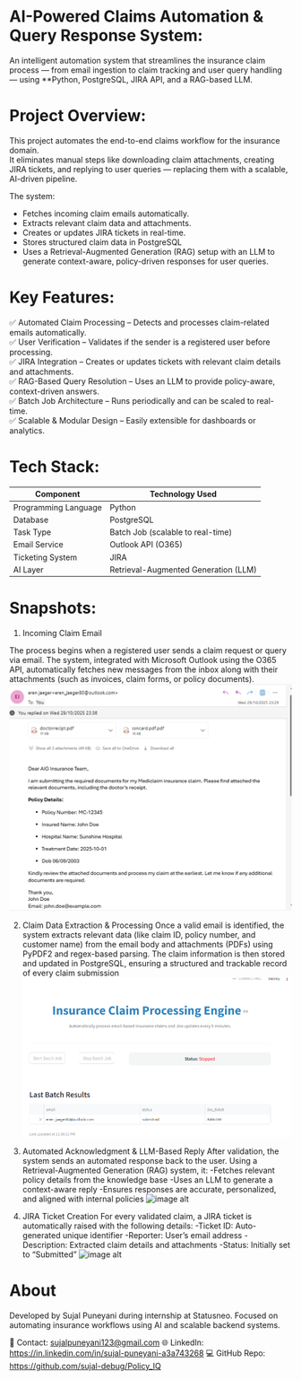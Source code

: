 # AI-Powered Claims Automation & Query Response System:

An intelligent automation system that streamlines the insurance claim process — from email ingestion to claim tracking and user query handling — using **Python, PostgreSQL, JIRA API, and a RAG-based LLM.


# Project Overview:

This project automates the end-to-end claims workflow for the insurance domain.  
It eliminates manual steps like downloading claim attachments, creating JIRA tickets, and replying to user queries — replacing them with a scalable, AI-driven pipeline.

The system:
- Fetches incoming claim emails automatically.  
- Extracts relevant claim data and attachments.  
- Creates or updates JIRA tickets in real-time.  
- Stores structured claim data in PostgreSQL  
- Uses a Retrieval-Augmented Generation (RAG) setup with an LLM to generate context-aware, policy-driven responses for user queries.

# Key Features:

✅ Automated Claim Processing – Detects and processes claim-related emails automatically.  
✅ User Verification – Validates if the sender is a registered user before processing.  
✅ JIRA Integration – Creates or updates tickets with relevant claim details and attachments.  
✅ RAG-Based Query Resolution – Uses an LLM to provide policy-aware, context-driven answers.  
✅ Batch Job Architecture – Runs periodically and can be scaled to real-time.  
✅ Scalable & Modular Design – Easily extensible for dashboards or analytics.

# Tech Stack:

| Component            | Technology Used                                             |
| -------------------- | ----------------------------------------------------------- |
| Programming Language | Python                                                      |
| Database             | PostgreSQL                                                  |
| Task Type            | Batch Job (scalable to real-time)                           |
| Email Service        | Outlook API (O365)                                          |
| Ticketing System     | JIRA                                                        |
| AI Layer             | Retrieval-Augmented Generation (LLM)                        |

# Snapshots:


1. Incoming Claim Email

The process begins when a registered user sends a claim request or query via email.
The system, integrated with Microsoft Outlook using the O365 API, automatically fetches new messages from the inbox along with their attachments (such as invoices, claim forms, or policy documents).
![image alt](https://github.com/sujal-debug/Policy_IQ/blob/840bbe55eb547cb1f754571be92697a83af48d51/i_m.png)

2. Claim Data Extraction & Processing
Once a valid email is identified, the system extracts relevant data (like claim ID, policy number, and customer name) from the email body and attachments (PDFs) using PyPDF2 and regex-based parsing.
The claim information is then stored and updated in PostgreSQL, ensuring a structured and trackable record of every claim submission
![image alt](https://github.com/sujal-debug/Policy_IQ/blob/8c27181d3bf544b1a1d5d8b4ca4e386a2ac11714/frontend.png)


3. Automated Acknowledgment & LLM-Based Reply
After validation, the system sends an automated response back to the user.
Using a Retrieval-Augmented Generation (RAG) system, it:
-Fetches relevant policy details from the knowledge base
-Uses an LLM to generate a context-aware reply
-Ensures responses are accurate, personalized, and aligned with internal policies
![image alt]()


4. JIRA Ticket Creation
For every validated claim, a JIRA ticket is automatically raised with the following details:
-Ticket ID: Auto-generated unique identifier
-Reporter: User’s email address
-Description: Extracted claim details and attachments
-Status: Initially set to “Submitted”
![image alt]()
# About

Developed by Sujal Puneyani during internship at Statusneo.
Focused on automating insurance workflows using AI and scalable backend systems.

📧 Contact: sujalpuneyani123@gmail.com
🌐 LinkedIn: https://in.linkedin.com/in/sujal-puneyani-a3a743268
💻 GitHub Repo: https://github.com/sujal-debug/Policy_IQ


